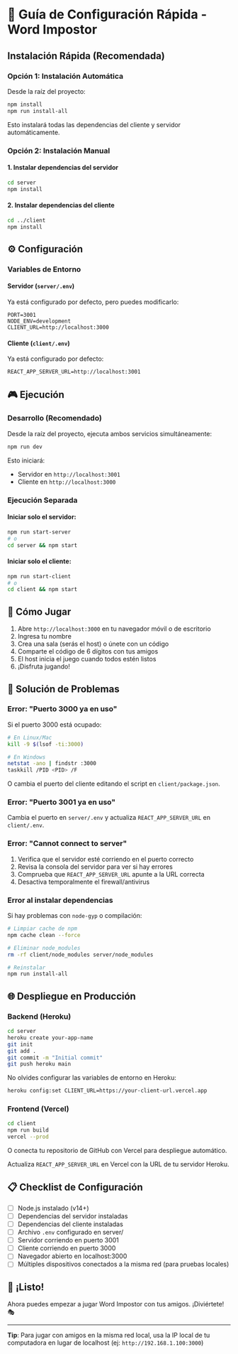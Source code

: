 # 🚀 Guía de Configuración Rápida - Word Impostor

## Instalación Rápida (Recomendada)

### Opción 1: Instalación Automática

Desde la raíz del proyecto:

```bash
npm install
npm run install-all
```

Esto instalará todas las dependencias del cliente y servidor automáticamente.

### Opción 2: Instalación Manual

#### 1. Instalar dependencias del servidor

```bash
cd server
npm install
```

#### 2. Instalar dependencias del cliente

```bash
cd ../client
npm install
```

## ⚙️ Configuración

### Variables de Entorno

#### Servidor (`server/.env`)

Ya está configurado por defecto, pero puedes modificarlo:

```env
PORT=3001
NODE_ENV=development
CLIENT_URL=http://localhost:3000
```

#### Cliente (`client/.env`)

Ya está configurado por defecto:

```env
REACT_APP_SERVER_URL=http://localhost:3001
```

## 🎮 Ejecución

### Desarrollo (Recomendado)

Desde la raíz del proyecto, ejecuta ambos servicios simultáneamente:

```bash
npm run dev
```

Esto iniciará:
- Servidor en `http://localhost:3001`
- Cliente en `http://localhost:3000`

### Ejecución Separada

#### Iniciar solo el servidor:

```bash
npm run start-server
# o
cd server && npm start
```

#### Iniciar solo el cliente:

```bash
npm run start-client
# o
cd client && npm start
```

## 📱 Cómo Jugar

1. Abre `http://localhost:3000` en tu navegador móvil o de escritorio
2. Ingresa tu nombre
3. Crea una sala (serás el host) o únete con un código
4. Comparte el código de 6 dígitos con tus amigos
5. El host inicia el juego cuando todos estén listos
6. ¡Disfruta jugando!

## 🔧 Solución de Problemas

### Error: "Puerto 3000 ya en uso"

Si el puerto 3000 está ocupado:

```bash
# En Linux/Mac
kill -9 $(lsof -ti:3000)

# En Windows
netstat -ano | findstr :3000
taskkill /PID <PID> /F
```

O cambia el puerto del cliente editando el script en `client/package.json`.

### Error: "Puerto 3001 ya en uso"

Cambia el puerto en `server/.env` y actualiza `REACT_APP_SERVER_URL` en `client/.env`.

### Error: "Cannot connect to server"

1. Verifica que el servidor esté corriendo en el puerto correcto
2. Revisa la consola del servidor para ver si hay errores
3. Comprueba que `REACT_APP_SERVER_URL` apunte a la URL correcta
4. Desactiva temporalmente el firewall/antivirus

### Error al instalar dependencias

Si hay problemas con `node-gyp` o compilación:

```bash
# Limpiar cache de npm
npm cache clean --force

# Eliminar node_modules
rm -rf client/node_modules server/node_modules

# Reinstalar
npm run install-all
```

## 🌐 Despliegue en Producción

### Backend (Heroku)

```bash
cd server
heroku create your-app-name
git init
git add .
git commit -m "Initial commit"
git push heroku main
```

No olvides configurar las variables de entorno en Heroku:

```bash
heroku config:set CLIENT_URL=https://your-client-url.vercel.app
```

### Frontend (Vercel)

```bash
cd client
npm run build
vercel --prod
```

O conecta tu repositorio de GitHub con Vercel para despliegue automático.

Actualiza `REACT_APP_SERVER_URL` en Vercel con la URL de tu servidor Heroku.

## 📋 Checklist de Configuración

- [ ] Node.js instalado (v14+)
- [ ] Dependencias del servidor instaladas
- [ ] Dependencias del cliente instaladas
- [ ] Archivo `.env` configurado en server/
- [ ] Servidor corriendo en puerto 3001
- [ ] Cliente corriendo en puerto 3000
- [ ] Navegador abierto en localhost:3000
- [ ] Múltiples dispositivos conectados a la misma red (para pruebas locales)

## 🎉 ¡Listo!

Ahora puedes empezar a jugar Word Impostor con tus amigos. ¡Diviértete! 🎭

---

**Tip**: Para jugar con amigos en la misma red local, usa la IP local de tu computadora en lugar de localhost (ej: `http://192.168.1.100:3000`)


